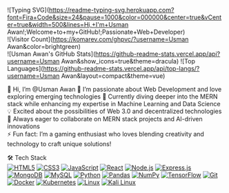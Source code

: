 ![Typing SVG](https://readme-typing-svg.herokuapp.com?font=Fira+Code&size=24&pause=1000&color=000000&center=true&vCenter=true&width=500&lines=Hi,+I'm+Usman Awan!;Welcome+to+my+GitHub!;Passionate+Web+Developer)  
![Visitor Count](https://komarev.com/ghpvc/?username=Usman Awan&color=brightgreen)  
![Usman Awan's GitHub Stats](https://github-readme-stats.vercel.app/api?username=Usman Awan&show_icons=true&theme=dracula)  ![Top Languages](https://github-readme-stats.vercel.app/api/top-langs/?username=Usman Awan&layout=compact&theme=vue)  

👋 Hi, I’m @Usman Awan
👀 I’m passionate about Web Development and love exploring emerging technologies 🌱 Currently diving deeper into the MERN stack while enhancing my expertise in Machine Learning and Data Science  
💡 Excited about the possibilities of Web 3.0 and decentralized technologies  
💞️ Always eager to collaborate on MERN stack projects and AI-driven innovations    
⚡ Fun fact: I’m a gaming enthusiast who loves blending creativity and technology to craft unique solutions!  

🛠 Tech Stack  
[![HTML5](https://img.shields.io/badge/HTML5-E34F26?style=for-the-badge&logo=html5&logoColor=white)](https://developer.mozilla.org/en-US/docs/Web/HTML)
[![CSS3](https://img.shields.io/badge/CSS3-1572B6?style=for-the-badge&logo=css3&logoColor=white)](https://developer.mozilla.org/en-US/docs/Web/CSS)
[![JavaScript](https://img.shields.io/badge/JavaScript-323330?style=for-the-badge&logo=javascript&logoColor=F7DF1E)](https://developer.mozilla.org/en-US/docs/Web/JavaScript)
[![React](https://img.shields.io/badge/React-20232A?style=for-the-badge&logo=react&logoColor=61DAFB)](https://reactjs.org/)
[![Node.js](https://img.shields.io/badge/Node.js-339933?style=for-the-badge&logo=nodedotjs&logoColor=white)](https://nodejs.org/en/)
[![Express.js](https://img.shields.io/badge/Express.js-000000?style=for-the-badge&logo=express&logoColor=white)](https://expressjs.com/)
[![MongoDB](https://img.shields.io/badge/MongoDB-4EA94B?style=for-the-badge&logo=mongodb&logoColor=white)](https://www.mongodb.com/)
[![MySQL](https://img.shields.io/badge/MySQL-4479A1?style=for-the-badge&logo=mysql&logoColor=white)](https://www.mysql.com/)
[![Python](https://img.shields.io/badge/Python-3776AB?style=for-the-badge&logo=python&logoColor=white)](https://www.python.org/)
[![Pandas](https://img.shields.io/badge/Pandas-150458?style=for-the-badge&logo=pandas&logoColor=white)](https://pandas.pydata.org/)
[![NumPy](https://img.shields.io/badge/NumPy-013243?style=for-the-badge&logo=numpy&logoColor=white)](https://numpy.org/)
[![TensorFlow](https://img.shields.io/badge/TensorFlow-FF6F00?style=for-the-badge&logo=tensorflow&logoColor=white)](https://www.tensorflow.org/)
[![Git](https://img.shields.io/badge/Git-F05032?style=for-the-badge&logo=git&logoColor=white)](https://git-scm.com/)
[![Docker](https://img.shields.io/badge/Docker-2496ED?style=for-the-badge&logo=docker&logoColor=white)](https://www.docker.com/)
[![Kubernetes](https://img.shields.io/badge/Kubernetes-326CE5?style=for-the-badge&logo=kubernetes&logoColor=white)](https://kubernetes.io/)
[![Linux](https://img.shields.io/badge/Linux-FCC624?style=for-the-badge&logo=linux&logoColor=black)](https://www.linux.org/)
[![Kali Linux](https://img.shields.io/badge/Kali_Linux-557C94?style=for-the-badge&logo=kalilinux&logoColor=white)](https://www.kali.org/)  
